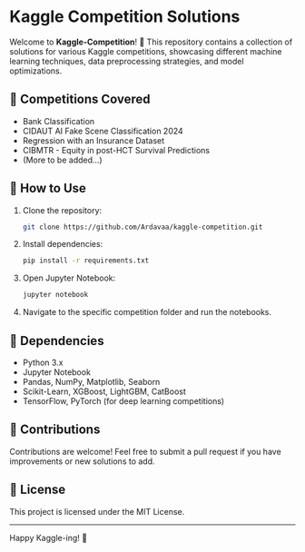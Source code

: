 # Kaggle Competition Solutions

Welcome to **Kaggle-Competition**! 🚀 This repository contains a collection of solutions for various Kaggle competitions, showcasing different machine learning techniques, data preprocessing strategies, and model optimizations.

## 🚀 Competitions Covered
- Bank Classification
- CIDAUT AI Fake Scene Classification 2024
- Regression with an Insurance Dataset
- CIBMTR - Equity in post-HCT Survival Predictions
- (More to be added...)

## 🔧 How to Use
1. Clone the repository:
   ```bash
   git clone https://github.com/Ardavaa/kaggle-competition.git
   ```
2. Install dependencies:
   ```bash
   pip install -r requirements.txt
   ```
3. Open Jupyter Notebook:
   ```bash
   jupyter notebook
   ```
4. Navigate to the specific competition folder and run the notebooks.

## 📜 Dependencies
- Python 3.x
- Jupyter Notebook
- Pandas, NumPy, Matplotlib, Seaborn
- Scikit-Learn, XGBoost, LightGBM, CatBoost
- TensorFlow, PyTorch (for deep learning competitions)

## 🤝 Contributions
Contributions are welcome! Feel free to submit a pull request if you have improvements or new solutions to add.

## 📜 License
This project is licensed under the MIT License.

---

Happy Kaggle-ing! 🎯
